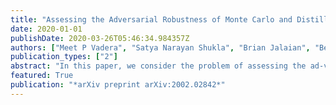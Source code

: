 ```yaml
---
title: "Assessing the Adversarial Robustness of Monte Carlo and Distillation Methods for Deep Bayesian Neural Network Classification"
date: 2020-01-01
publishDate: 2020-03-26T05:46:34.984357Z
authors: ["Meet P Vadera", "Satya Narayan Shukla", "Brian Jalaian", "Benjamin M Marlin"]
publication_types: ["2"]
abstract: "In this paper, we consider the problem of assessing the ad-versarial robustness of deep neural network models under both Markov chain Monte Carlo (MCMC) and Bayesian Dark Knowledge (BDK) inference approximations. We characterize the robustness of each method to two types of adversarial attacks: the fast gradient sign method (FGSM) and projected gradient descent (PGD). We show that full MCMC-based inference has excellent robustness, significantly outperforming standard point estimation-based learning. On the other hand, BDK provides marginal improvements. As an additional contribution , we present a storage-efficient approach to computing adversarial examples for large Monte Carlo ensembles using both the FGSM and PGD attacks."
featured: True
publication: "*arXiv preprint arXiv:2002.02842*"
---
```


